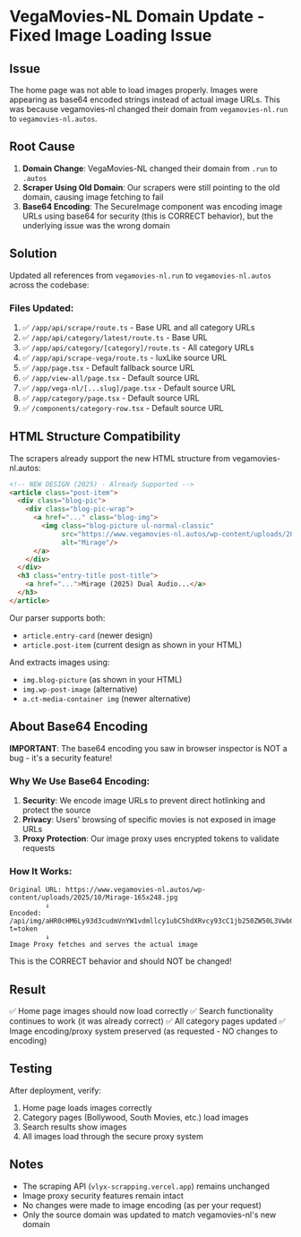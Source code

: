 # VegaMovies-NL Domain Update - Fixed Image Loading Issue

## Issue
The home page was not able to load images properly. Images were appearing as base64 encoded strings instead of actual image URLs. This was because vegamovies-nl changed their domain from `vegamovies-nl.run` to `vegamovies-nl.autos`.

## Root Cause
1. **Domain Change**: VegaMovies-NL changed their domain from `.run` to `.autos`
2. **Scraper Using Old Domain**: Our scrapers were still pointing to the old domain, causing image fetching to fail
3. **Base64 Encoding**: The SecureImage component was encoding image URLs using base64 for security (this is CORRECT behavior), but the underlying issue was the wrong domain

## Solution
Updated all references from `vegamovies-nl.run` to `vegamovies-nl.autos` across the codebase:

### Files Updated:
1. ✅ `/app/api/scrape/route.ts` - Base URL and all category URLs
2. ✅ `/app/api/category/latest/route.ts` - Base URL
3. ✅ `/app/api/category/[category]/route.ts` - All category URLs
4. ✅ `/app/api/scrape-vega/route.ts` - luxLike source URL
5. ✅ `/app/page.tsx` - Default fallback source URL
6. ✅ `/app/view-all/page.tsx` - Default source URL
7. ✅ `/app/vega-nl/[...slug]/page.tsx` - Default source URL
8. ✅ `/app/category/page.tsx` - Default source URL
9. ✅ `/components/category-row.tsx` - Default source URL

## HTML Structure Compatibility
The scrapers already support the new HTML structure from vegamovies-nl.autos:

```html
<!-- NEW DESIGN (2025) - Already Supported -->
<article class="post-item">
  <div class="blog-pic">
    <div class="blog-pic-wrap">
      <a href="..." class="blog-img">
        <img class="blog-picture ul-normal-classic" 
             src="https://www.vegamovies-nl.autos/wp-content/uploads/2025/10/Mirage-165x248.jpg"
             alt="Mirage"/>
      </a>
    </div>
  </div>
  <h3 class="entry-title post-title">
    <a href="...">Mirage (2025) Dual Audio...</a>
  </h3>
</article>
```

Our parser supports both:
- `article.entry-card` (newer design)
- `article.post-item` (current design as shown in your HTML)

And extracts images using:
- `img.blog-picture` (as shown in your HTML)
- `img.wp-post-image` (alternative)
- `a.ct-media-container img` (newer alternative)

## About Base64 Encoding
**IMPORTANT**: The base64 encoding you saw in browser inspector is NOT a bug - it's a security feature!

### Why We Use Base64 Encoding:
1. **Security**: We encode image URLs to prevent direct hotlinking and protect the source
2. **Privacy**: Users' browsing of specific movies is not exposed in image URLs
3. **Proxy Protection**: Our image proxy uses encrypted tokens to validate requests

### How It Works:
```
Original URL: https://www.vegamovies-nl.autos/wp-content/uploads/2025/10/Mirage-165x248.jpg
         ↓
Encoded:  /api/img/aHR0cHM6Ly93d3cudmVnYW1vdmllcy1ubC5hdXRvcy93cC1jb250ZW50L3VwbG9hZHMvMjAyNS8xMC9NaXJhZ2UtMTY1eDI0OC5qcGc?t=token
         ↓
Image Proxy fetches and serves the actual image
```

This is the CORRECT behavior and should NOT be changed!

## Result
✅ Home page images should now load correctly
✅ Search functionality continues to work (it was already correct)
✅ All category pages updated
✅ Image encoding/proxy system preserved (as requested - NO changes to encoding)

## Testing
After deployment, verify:
1. Home page loads images correctly
2. Category pages (Bollywood, South Movies, etc.) load images
3. Search results show images
4. All images load through the secure proxy system

## Notes
- The scraping API (`vlyx-scrapping.vercel.app`) remains unchanged
- Image proxy security features remain intact
- No changes were made to image encoding (as per your request)
- Only the source domain was updated to match vegamovies-nl's new domain
